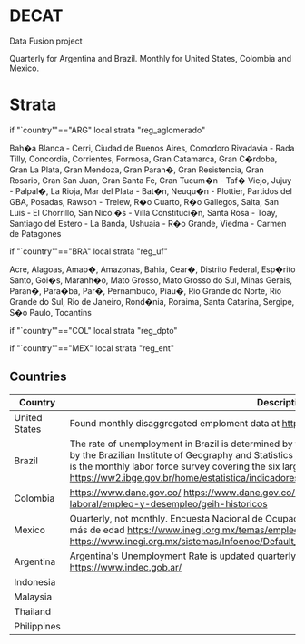 # DECAT
Data Fusion project

Quarterly for Argentina and Brazil. Monthly for United States, Colombia and Mexico.

# Strata

if "`country'"=="ARG" local strata "reg_aglomerado"  

Bah�a Blanca - Cerri, Ciudad de Buenos Aires, Comodoro Rivadavia - Rada Tilly, Concordia, Corrientes, Formosa, Gran Catamarca, Gran C�rdoba, Gran La Plata, Gran Mendoza, Gran Paran�, Gran Resistencia, Gran Rosario, Gran San Juan, Gran Santa Fe, Gran Tucum�n - Taf� Viejo, Jujuy - Palpal�, La Rioja, Mar del Plata - Bat�n, Neuqu�n - Plottier, Partidos del GBA, Posadas, Rawson - Trelew, R�o Cuarto, R�o Gallegos, Salta, San Luis - El Chorrillo, San Nicol�s - Villa Constituci�n, Santa Rosa - Toay, Santiago del Estero - La Banda, Ushuaia - R�o Grande, Viedma - Carmen de Patagones


if "`country'"=="BRA" local strata "reg_uf" 

Acre, Alagoas, Amap�, Amazonas, Bahia, Cear�, Distrito Federal, Esp�rito Santo, Goi�s, Maranh�o, Mato Grosso, Mato Grosso do Sul, Minas Gerais, Paran�, Para�ba, Par�, Pernambuco, Piau�, Rio Grande do Norte, Rio Grande do Sul, Rio de Janeiro, Rond�nia, Roraima, Santa Catarina, Sergipe, S�o Paulo, Tocantins


if "`country'"=="COL" local strata "reg_dpto"  

if "`country'"=="MEX" local strata "reg_ent"  


## Countries
| Country       	| Description 	|
|---------------	|-------------	|
| United States 	| Found monthly disaggregated emploment data at https://www.bls.gov/lau/ |
| Brazil        	| The rate of unemployment in Brazil is determined by the Monthly Employment Survey, coordinated by the Brazilian Institute of Geography and Statistics [IBGE](https://www.ibge.gov.br). The Pesquisa Mensal de Emprego (PME) is the monthly labor force survey covering the six largest Brazilian cities. See https://ww2.ibge.gov.br/home/estatistica/indicadores/trabalhoerendimento/pme_nova/default.shtm |
| Colombia      	|https://www.dane.gov.co/    	https://www.dane.gov.co/index.php/estadisticas-por-tema/mercado-laboral/empleo-y-desempleo/geih-historicos|
| Mexico        	| Quarterly, not monthly. Encuesta Nacional de Ocupación y Empleo (ENOE), población de 15 años y más de edad https://www.inegi.org.mx/temas/empleo/      https://www.inegi.org.mx/sistemas/Infoenoe/Default_15mas.aspx|
| Argentina     	| Argentina's Unemployment Rate is updated quarterly for 31 urban agglomerates https://www.indec.gob.ar/|
| Indonesia     	|             	|
| Malaysia      	|             	|
| Thailand      	|             	|
| Philippines    	|             	|
